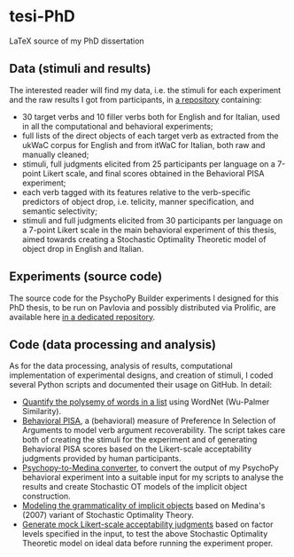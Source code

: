 # tesi-PhD
LaTeX source of my PhD dissertation

## Data (stimuli and results)
The interested reader will find my data, i.e. the stimuli for each experiment and the raw results I got from participants, in [a repository](https://github.com/giuliacappelli/dissertationData) containing:
* 30 target verbs and 10 filler verbs both for English and for Italian, used in all the computational and behavioral experiments;
* full lists of the direct objects of each target verb as extracted from the ukWaC corpus for English and from itWaC for Italian, both raw and manually cleaned;
* stimuli, full judgments elicited from 25 participants per language on a 7-point Likert scale, and final scores obtained in the Behavioral PISA experiment;
* each verb tagged with its features relative to the verb-specific predictors of object drop, i.e. telicity, manner specification, and semantic selectivity;
* stimuli and full judgments elicited from 30 participants per language on a 7-point Likert scale in the main behavioral experiment of this thesis, aimed towards creating a Stochastic Optimality Theoretic model of object drop in English and Italian.

## Experiments (source code)
The source code for the PsychoPy Builder experiments I designed for this PhD thesis, to be run on Pavlovia and possibly distributed via Prolific, are available here [in a dedicated repository](https://github.com/giuliacappelli/psychopy_exps).

## Code (data processing and analysis)
As for the data processing, analysis of results, computational implementation of experimental designs, and creation of stimuli, I coded several Python scripts and documented their usage on GitHub. In detail:
* [Quantify the polysemy of words in a list](https://github.com/giuliacappelli/checkPolysemy) using WordNet (Wu-Palmer Similarity).
* [Behavioral PISA](https://github.com/giuliacappelli/behavioralPISA), a (behavioral) measure of Preference In Selection of Arguments to model verb argument recoverability. The script takes care both of creating the stimuli for the experiment and of generating Behavioral PISA scores based on the Likert-scale acceptability judgments provided by human participants.
* [Psychopy-to-Medina converter](https://github.com/giuliacappelli/PsychopyToMedina), to convert the output of my PsychoPy behavioral experiment into a suitable input for my scripts to analyse the results and create Stochastic OT models of the implicit object construction.
* [Modeling the grammaticality of implicit objects](https://github.com/giuliacappelli/MedinaStochasticOptimalityTheory) based on Medina's (2007) variant of Stochastic Optimality Theory.
* [Generate mock Likert-scale acceptability judgments](https://github.com/giuliacappelli/generateMockLikertGrammaticalityJudgments) based on factor levels specified in the input, to test the above Stochastic Optimality Theoretic model on ideal data before running the experiment proper.
